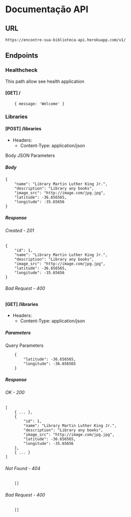 # Documentação API

## URL

`https://encontre-sua-biblioteca-api.herokuapp.com/v1/`


## Endpoints

### Healthcheck

This path allow see health application

#### [GET] /

```
    { message: 'Welcome' }
```

### Libraries

#### [POST] /libraries

- Headers:
    - Content-Type: application/json

Body JSON Parameters

##### Body

```
{
    "name": "Library Martin Luther King Jr.",
    "description": "Library any books",
    "image_src": "http://image.com/jpg.jpg",
    "latitude": -36.656565,
    "longitude": -35.65656
}
```

##### Response

###### Created - 201

```
{
    "id": 1,
    "name": "Library Martin Luther King Jr.",
    "description": "Library any books",
    "image_src": "http://image.com/jpg.jpg",
    "latitude": -36.656565,
    "longitude": -35.65656
}
```

###### Bad Request - 400

#### [GET] /libraries

- Headers:
    - Content-Type: application/json

##### Parameters

Query Parameters

```
    {
        "latitude": -36.656565,
        "longitude": -36.656565
    }
```

##### Response

###### OK - 200

```
[
    { ... },
    {
        "id": 1,
        "name": "Library Martin Luther King Jr.",
        "description": "Library any books",
        "image_src": "http://image.com/jpg.jpg",
        "latitude": -36.656565,
        "longitude": -35.65656
    },
    { ... }
]
```

###### Not Found - 404

```
    []
```

###### Bad Request - 400

```
    []
```


